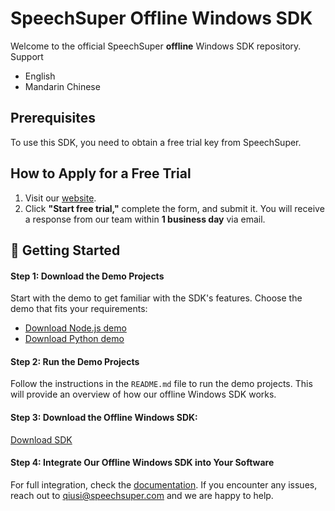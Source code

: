 # SpeechSuper Offline Windows SDK
Welcome to the official SpeechSuper **offline** Windows SDK repository. Support
- English
- Mandarin Chinese

## Prerequisites
To use this SDK, you need to obtain a free trial key from SpeechSuper.

## How to Apply for a Free Trial
1. Visit our [website](https://www.speechsuper.com).
2. Click **"Start free trial,"** complete the form, and submit it. You will receive a response from our team within **1 business day** via email.

## 🚀 Getting Started

#### Step 1: Download the Demo Projects
Start with the demo to get familiar with the SDK's features. Choose the demo that fits your requirements:
- [Download Node.js demo](https://drive.google.com/file/d/1K2KxY-slxV28ypWD3eX0VbYRIda9Ulfe/view?usp=sharing)
- [Download Python demo](https://drive.google.com/file/d/1a1FxukpVuJtrCzkpyeQN_0ciN2-6zmKw/view?usp=drive_link)
#### Step 2: Run the Demo Projects
Follow the instructions in the `README.md` file to run the demo projects. This will provide an overview of how our offline Windows SDK works.
#### Step 3: Download the Offline Windows SDK: 
[Download SDK](https://drive.google.com/file/d/1XJl6V6M_a4o0uvWOkvzxMq-W5Boh2XE6/view?usp=drive_link)
#### Step 4: Integrate Our Offline Windows SDK into Your Software
For full integration, check the [documentation](https://docs.speechsuper.com/#/./Native/Windows). If you encounter any issues, reach out to qiusi@speechsuper.com and we are happy to help.
